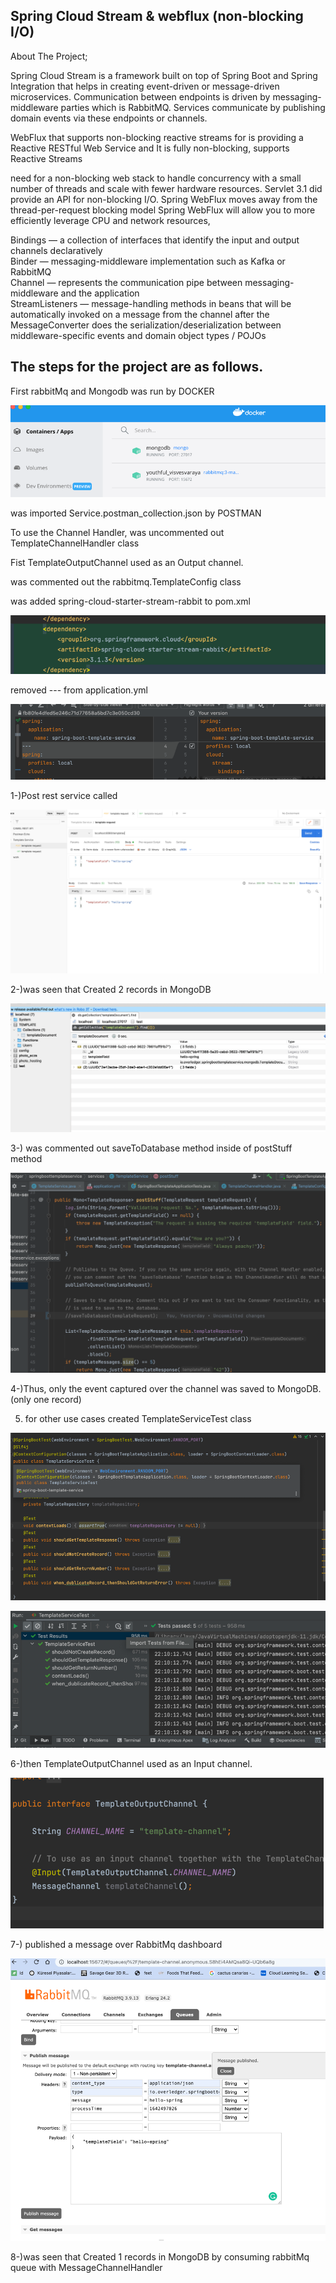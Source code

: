 ## Spring Cloud Stream & webflux (non-blocking I/O)

About The Project;

Spring Cloud Stream is a framework built on top of Spring Boot and Spring Integration that helps in creating event-driven or message-driven microservices.
Communication between endpoints is driven by messaging-middleware parties which is RabbitMQ. 
Services communicate by publishing domain events via these endpoints or channels.

WebFlux that supports non-blocking reactive streams for is providing a Reactive RESTful Web Service and It is fully non-blocking, supports Reactive Streams

need for a non-blocking web stack to handle concurrency with a small number of threads and scale with fewer hardware resources.
Servlet 3.1 did provide an API for non-blocking I/O.
Spring WebFlux moves away from the thread-per-request blocking model
Spring WebFlux will allow you to more efficiently leverage CPU and network resources,


Bindings — a collection of interfaces that identify the input and output channels declaratively<br />
Binder — messaging-middleware implementation such as Kafka or RabbitMQ<br />
Channel — represents the communication pipe between messaging-middleware and the application<br />
StreamListeners — message-handling methods in beans that will be automatically invoked on a message from the channel after the MessageConverter does the serialization/deserialization between middleware-specific events and domain object types / POJOs


## The steps for the project are as follows.


First rabbitMq and Mongodb was run by DOCKER

![](src/main/resources/imgs/img_docker.png)

was imported Service.postman_collection.json by POSTMAN


To use the Channel Handler, was uncommented out TemplateChannelHandler class

Fist TemplateOutputChannel used as an Output channel.

was commented out the rabbitmq.TemplateConfig class

was added spring-cloud-starter-stream-rabbit to pom.xml

![img.png](src/main/resources/imgs/img_r.png)

removed --- from application.yml

![img_1.png](src/main/resources/imgs/img_133.png)

1-)Post rest service called

![](src/main/resources/imgs/2.png)

2-)was seen that Created 2 records in MongoDB

![](src/main/resources/imgs/3.png)

3-) was commented out saveToDatabase method inside of postStuff method

![](src/main/resources/imgs/6.png)

4-)Thus, only the event captured over the channel was saved to MongoDB.(only one record)

5) for other use cases created TemplateServiceTest class

![](src/main/resources/imgs/img_11.png)

![img.png](src/main/resources/imgs/img1.png)


6-)then TemplateOutputChannel used as an Input channel.

![img.png](src/main/resources/imgs/img13.png)

7-) published a message over RabbitMq dashboard

![](src/main/resources/imgs/img.png)

8-)was seen that Created 1 records in MongoDB by consuming rabbitMq queue with MessageChannelHandler
